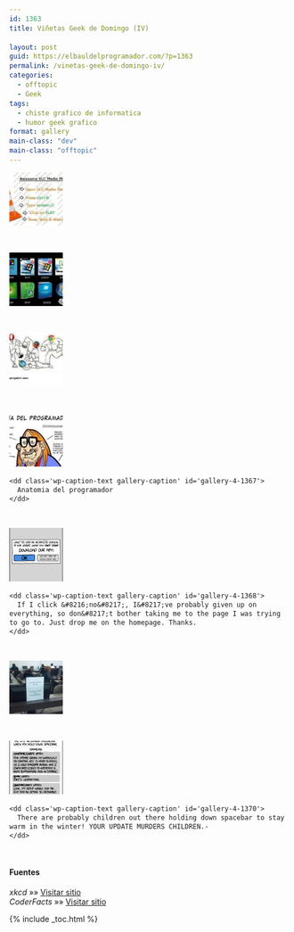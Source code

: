 ```yaml
---
id: 1363
title: Viñetas Geek de Domingo (IV)

layout: post
guid: https://elbauldelprogramador.com/?p=1363
permalink: /vinetas-geek-de-domingo-iv/
categories:
  - offtopic
  - Geek
tags:
  - chiste grafico de informatica
  - humor geek grafico
format: gallery
main-class: "dev"
main-class: "offtopic"
---
```

 

<div id='gallery-4' class='gallery galleryid-1363 gallery-columns-1 gallery-size-thumbnail'>
  <dl class='gallery-item'>
    <dt class='gallery-icon landscape'>
      <a href='https://elbauldelprogramador.com/vinetas-geek-de-domingo-iv/11347_479523378763212_1956723049_n/'><img width="96" height="96" src="/assets/img/2013/02/11347_479523378763212_1956723049_n-150x150.jpg" class="attachment-thumbnail" alt="VLC Mindblow" /></a>
    </dt>
  </dl>
  
  <br style="clear: both" />
  
  <dl class='gallery-item'>
    <dt class='gallery-icon landscape'>
      <a href='https://elbauldelprogramador.com/vinetas-geek-de-domingo-iv/529697_476113399118784_1521155356_n/'><img width="96" height="96" src="/assets/img/2013/02/529697_476113399118784_1521155356_n-150x150.jpg" class="attachment-thumbnail" alt="Versiones de Windows" /></a>
    </dt>
  </dl>
  
  <br style="clear: both" />
  
  <dl class='gallery-item'>
    <dt class='gallery-icon landscape'>
      <a href='https://elbauldelprogramador.com/vinetas-geek-de-domingo-iv/551412_498233350223657_1924845466_n/'><img width="96" height="96" src="/assets/img/2013/02/551412_498233350223657_1924845466_n-150x150.jpg" class="attachment-thumbnail" alt="NAvegadores web" /></a>
    </dt>
  </dl>
  
  <br style="clear: both" />
  
  <dl class='gallery-item'>
    <dt class='gallery-icon landscape'>
      <a href='https://elbauldelprogramador.com/vinetas-geek-de-domingo-iv/anaprog/'><img width="96" height="96" src="/assets/img/2013/02/anaprog-150x150.jpg" class="attachment-thumbnail" alt="Anatomia del programador" aria-describedby="gallery-4-1367" /></a>
    </dt>
    
    <dd class='wp-caption-text gallery-caption' id='gallery-4-1367'>
      Anatomia del programador
    </dd>
  </dl>
  
  <br style="clear: both" />
  
  <dl class='gallery-item'>
    <dt class='gallery-icon portrait'>
      <a href='https://elbauldelprogramador.com/vinetas-geek-de-domingo-iv/app-if-i-click-no-ive-probably-given-up-on-everything-so-dont-bother-taking-me-to-the-page-i-was-trying-to-go-to-just-drop-me-on-the-homepage-thanks/'><img width="96" height="96" src="/assets/img/2013/02/app-If-I-click-no-Ive-probably-given-up-on-everything-so-dont-bother-taking-me-to-the-page-I-was-trying-to-go-to.-Just-drop-me-on-the-homepage.-Thanks.-150x150.png" class="attachment-thumbnail" alt="If I click &#039;no&#039;, I&#039;ve probably given up on everything, so don&#039;t bother taking me to the page I was trying to go to. Just drop me on the homepage. Thanks." aria-describedby="gallery-4-1368" /></a>
    </dt>
    
    <dd class='wp-caption-text gallery-caption' id='gallery-4-1368'>
      If I click &#8216;no&#8217;, I&#8217;ve probably given up on everything, so don&#8217;t bother taking me to the page I was trying to go to. Just drop me on the homepage. Thanks.
    </dd>
  </dl>
  
  <br style="clear: both" />
  
  <dl class='gallery-item'>
    <dt class='gallery-icon portrait'>
      <a href='https://elbauldelprogramador.com/vinetas-geek-de-domingo-iv/codefacts/'><img width="96" height="96" src="/assets/img/2013/02/CodeFacts-150x150.jpg" class="attachment-thumbnail" alt="CodeFacts" /></a>
    </dt>
  </dl>
  
  <br style="clear: both" />
  
  <dl class='gallery-item'>
    <dt class='gallery-icon portrait'>
      <a href='https://elbauldelprogramador.com/vinetas-geek-de-domingo-iv/workflow-there-are-probably-children-out-there-holding-down-spacebar-to-stay-warm-in-the-winter-your-update-murders-children/'><img width="96" height="96" src="/assets/img/2013/02/workflow-There-are-probably-children-out-there-holding-down-spacebar-to-stay-warm-in-the-winter-YOUR-UPDATE-MURDERS-CHILDREN.--150x150.png" class="attachment-thumbnail" alt="There are probably children out there holding down spacebar to stay warm in the winter! YOUR UPDATE MURDERS CHILDREN.-" aria-describedby="gallery-4-1370" /></a>
    </dt>
    
    <dd class='wp-caption-text gallery-caption' id='gallery-4-1370'>
      There are probably children out there holding down spacebar to stay warm in the winter! YOUR UPDATE MURDERS CHILDREN.-
    </dd>
  </dl>
  
  <br style="clear: both" />
</div>

#### Fuentes

*xkcd* »» <a href="http://xkcd.com" target="_blank">Visitar sitio</a>  
*CoderFacts* »» <a href="http://coderfacts.com/" target="_blank">Visitar sitio</a>



{% include _toc.html %}
